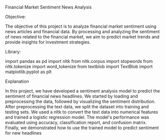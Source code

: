 Financial Market Sentiment News Analysis 

Objective:

The objective of this project is to analyze financial market sentiment using news articles and financial data. By processing and analyzing the sentiment of news related to the financial market, we aim to predict market trends and provide insights for investment strategies.

Library:

import pandas as pd
import nltk
from nltk.corpus import stopwords
from nltk.tokenize import word_tokenize
from textblob import TextBlob
import matplotlib.pyplot as plt

Explanation

In this project, we have developed a sentiment analysis model to predict the sentiment of financial news headlines. We started by loading and preprocessing the data, followed by visualizing the sentiment distribution. After preprocessing the text data, we split the dataset into training and testing sets. We used a nltk to convert the text data into numerical features and trained a logistic regression model. The model's performance was evaluated using accuracy, classification report, and confusion matrix. Finally, we demonstrated how to use the trained model to predict sentiment for new headlines